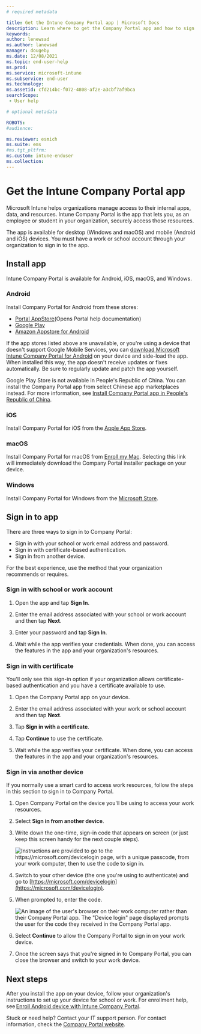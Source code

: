 ```yaml
---
# required metadata

title: Get the Intune Company Portal app | Microsoft Docs
description: Learn where to get the Company Portal app and how to sign in.  
keywords:
author: lenewsad
ms.author: lanewsad
manager: dougeby
ms.date: 12/08/2021
ms.topic: end-user-help
ms.prod:
ms.service: microsoft-intune
ms.subservice: end-user
ms.technology:
ms.assetid: cfd214bc-f072-4808-af2e-a3cbf7af9bca
searchScope:
 - User help

# optional metadata

ROBOTS:  
#audience:

ms.reviewer: esmich
ms.suite: ems
#ms.tgt_pltfrm:
ms.custom: intune-enduser
ms.collection: 
---
```


# Get the Intune Company Portal app   

Microsoft Intune helps organizations manage access to their internal apps, data, and resources. Intune Company Portal is the app that lets you, as an employee or student in your organization, securely access those resources. 

The app is available for desktop (Windows and macOS) and mobile (Android and iOS) devices. You must have a work or school account through your organization to sign in to the app.    

## Install app  
Intune Company Portal is available for Android, iOS, macOS, and Windows. 

### Android  
Install Company Portal for Android from these stores:  

* [Portal AppStore](https://portal.facebook.com/help/467356237073256/)(Opens Portal help documentation)  
* [Google Play](https://play.google.com/store/apps/details?id=com.microsoft.windowsintune.companyportal)  
* [Amazon Appstore for Android](https://www.amazon.com/Microsoft-Corporation-Intune-Company-Portal/dp/B092BCFLBJ/)  

If the app stores listed above are unavailable, or you're using a device that doesn't support Google Mobile Services, you can [download Microsoft Intune Company Portal for Android](https://www.microsoft.com/download/details.aspx?id=49140) on your device and side-load the app. When installed this way, the app doesn't receive updates or fixes automatically. Be sure to regularly update and patch the app yourself.  

Google Play Store is not available in People's Republic of China. You can install the Company Portal app from select Chinese app marketplaces instead. For more information, see [Install Company Portal app in People's Republic of China](install-company-portal-android-china.md).   

### iOS  
Install Company Portal for iOS from the [Apple App Store](https://apps.apple.com/app/intune-company-portal/id719171358).  

### macOS
Install Company Portal for macOS from [Enroll my Mac](https://go.microsoft.com/fwlink/?linkid=853070.). Selecting this link will immediately download the Company Portal installer package on your device.  

### Windows  
Install Company Portal for Windows from the [Microsoft Store](https://www.microsoft.com/p/company-portal/9wzdncrfj3pz?rtc=2&activetab=pivot:overviewtab).  

## Sign in to app   

There are three ways to sign in to Company Portal:  

* Sign in with your school or work email address and password.  
* Sign in with certificate-based authentication.  
* Sign in from another device.  

 For the best experience, use the method that your organization recommends or requires. 

### Sign in with school or work account    

1. Open the app and tap **Sign In**.  

2. Enter the email address associated with your school or work account and then tap **Next**.  

3. Enter your password and tap **Sign In**.  

4. Wait while the app verifies your credentials. When done, you can access the features in the app and your organization's resources.  

### Sign in with certificate  
You'll only see this sign-in option if your organization allows certificate-based authentication and you have a certificate available to use.  

1. Open the Company Portal app on your device.  

2. Enter the email address associated with your work or school account and then tap **Next**.   

3. Tap **Sign in with a certificate**.  

4. Tap **Continue** to use the certificate.  
5. Wait while the app verifies your certificate. When done, you can access the features in the app and your organization's resources.  

### Sign in via another device    

If you normally use a smart card to access work resources, follow the steps in this section to sign in to Company Portal.  

1. Open Company Portal on the device you'll be using to access your work resources.  

2. Select **Sign in from another device**.  

3. Write down the one-time, sign-in code that appears on screen (or just keep this screen handy for the next couple steps). 

   ![Instructions are provided to go to the https://microsoft.com/devicelogin page, with a unique passcode, from your work computer, then to use the code to sign in.](./media/cp_ios_aad_signin_after_1804_006.png)

3. Switch to your other device (the one you're using to authenticate) and go to [https://microsoft.com/devicelogin](https://microsoft.com/devicelogin).  

4. When prompted to, enter the code.  

   ![An image of the user's browser on their work computer rather than their Company Portal app. The "Device login" page displayed prompts the user for the code they received in the Company Portal app.](../fundamentals/media/whats-new-app-ui/cp_ios_aad_signin_from_another_device_after_1704_004.png)

4. Select  __Continue__ to allow the Company Portal to sign in on your work device.   

5. Once the screen says that you're signed in to Company Portal, you can close the browser and switch to your work device.  


## Next steps  
After you install the app on your device, follow your organization's instructions to set up your device for school or work. For enrollment help, see [Enroll Android device with Intune Company Portal](enroll-device-android-company-portal.md). 

Stuck or need help? Contact your IT support person. For contact information, check the [Company Portal website](https://go.microsoft.com/fwlink/?linkid=2010980).  
